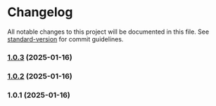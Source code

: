 # Changelog

All notable changes to this project will be documented in this file. See [standard-version](https://github.com/conventional-changelog/standard-version) for commit guidelines.

### [1.0.3](https://github.com/dmeikle/node-http-connector/compare/v1.0.2...v1.0.3) (2025-01-16)

### [1.0.2](https://github.com/dmeikle/node-http-connector/compare/v1.0.1...v1.0.2) (2025-01-16)

### 1.0.1 (2025-01-16)
